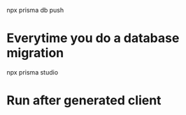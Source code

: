 npx prisma db push
# Everytime you do a database migration
npx prisma studio
# Run after generated client